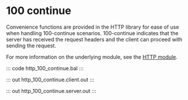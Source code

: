 # 100 continue

Convenience functions are provided in the HTTP library for ease of use when handling 100-continue scenarios. 
100-continue indicates that the server has received the request headers and the client can proceed with sending the request.

For more information on the underlying module, 
see the [HTTP module](https://docs.central.ballerina.io/ballerina/http/latest/).

::: code http_100_continue.bal :::

::: out http_100_continue.client.out :::

::: out http_100_continue.server.out :::